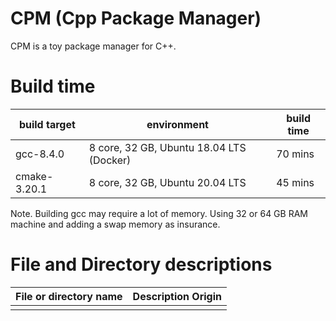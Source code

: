 # CPM (Cpp Package Manager)

CPM is a toy package manager for C++.

# Build time

| build target | environment                              | build time |
| ------------ | ---------------------------------------- | ---------- |
| gcc-8.4.0    | 8 core, 32 GB, Ubuntu 18.04 LTS (Docker) | 70 mins    |
| cmake-3.20.1 | 8 core, 32 GB, Ubuntu 20.04 LTS          | 45 mins    |

Note. Building gcc may require a lot of memory. Using 32 or 64 GB RAM machine and adding a swap memory as insurance.


# File and Directory descriptions

| File or directory name        | Description Origin |
| ----------------------------- | ------------------ |
|                               |                    |

